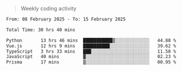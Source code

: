 > Weekly coding activity
<!--START_SECTION:waka-->

```txt
From: 08 February 2025 - To: 15 February 2025

Total Time: 30 hrs 40 mins

Python       13 hrs 46 mins  ███████████▒░░░░░░░░░░░░░   44.88 %
Vue.js       12 hrs 9 mins   ██████████░░░░░░░░░░░░░░░   39.62 %
TypeScript   3 hrs 33 mins   ███░░░░░░░░░░░░░░░░░░░░░░   11.58 %
JavaScript   40 mins         ▓░░░░░░░░░░░░░░░░░░░░░░░░   02.23 %
Prisma       17 mins         ▒░░░░░░░░░░░░░░░░░░░░░░░░   00.95 %
```

<!--END_SECTION:waka-->
